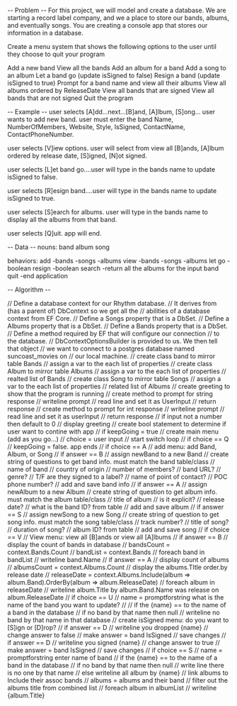 -- Problem --
For this project, we will model and create a database. We are starting a record label company, and we a place to store our bands, albums, and eventually songs. You are creating a console app that stores our information in a database.

Create a menu system that shows the following options to the user until they choose to quit your program

Add a new band
View all the bands
Add an album for a band
Add a song to an album
Let a band go (update isSigned to false)
Resign a band (update isSigned to true)
Prompt for a band name and view all their albums
View all albums ordered by ReleaseDate
View all bands that are signed
View all bands that are not signed
Quit the program

-- Example --
user selects [A]dd...next...[B]and, [A]lbum, [S]ong... user wants to add new band. user must enter the band Name, NumberOfMembers, Website, Style, IsSigned, ContactName, ContactPhoneNumber.

user selects [V]iew options. user will select from view all [B]ands, [A]lbum ordered by release date, [S]igned, [N]ot signed.

user selects [L]et band go....user will type in the bands name to update isSigned to false.

user selects [R]esign band....user will type in the bands name to update isSigned to true.

user selects [S]earch for albums. user will type in the bands name to display all the albums from that band.

user selects [Q]uit. app will end.

-- Data --
nouns:
band
album
song

behaviors:
add
-bands
-songs
-albums
view
-bands
-songs
-albums
let go
-boolean
resign
-boolean
search
-return all the albums for the input band
quit
-end application

-- Algorithm --

// Define a database context for our Rhythm database.
// It derives from (has a parent of) DbContext so we get all the
// abilities of a database context from EF Core.
// Define a Songs property that is a DbSet.
// Define a Albums property that is a DbSet.
// Define a Bands property that is a DbSet.
// Define a method required by EF that will configure our connection
// to the database.
// DbContextOptionsBuilder is provided to us. We then tell that object
// we want to connect to a postgres database named suncoast_movies on
// our local machine.
// create class band to mirror table Bands
// assign a var to the each list of properties
// create class Album to mirror table Albums
// assign a var to the each list of properties
// realted list of Bands
// create class Song to mirror table Songs
// assign a var to the each list of properties
// related list of Albums
// create greeting to show that the program is running
// create method to prompt for string response
// writeline prompt
// read line and set it as UserInput
// return response
// create method to prompt for int response
// writeline prompt
// read line and set it as userInput
// return response
// if input not a number then default to 0
// display greeting
// create bool statement to determine if user want to contine with app
// if keepGoing = true
// create main menu (add as you go...)
// choice = user input
// start switch loop
// if choice == Q
// keepGoing = false. app ends
// if choice == A
// add menu: add Band, Album, or Song
// if answer == B
// assign newBand to a new Band
// create string of questions to get band info. must match the band table/class
// name of band
// country of origin
// number of members?
// band URL?
// genre?
// T/F are they signed to a label?
// name of point of contact?
// POC phone number?
// add and save band info
// if answer == A
// assign newAlbum to a new Album
// create string of question to get album info. must match the album table/class
// title of album
// is it explicit?
// release date?
// what is the band ID? from table
// add and save album
// if answer == S
// assign newSong to a new Song
// create string of question to get song info. must match the song table/class
// track number?
// title of song?
// duration of song?
// album ID? from table
// add and save song
// if choice == V
// View menu: view all [B]ands or view all [A]lbums
// if answer == B
// display the count of bands in database
// bandsCount = context.Bands.Count
// bandList = context.Bands
// foreach band in bandList
// writeline band.Name
// if answer == A
// display count of albums
// albumsCount = context.Albums.Count
// display the albums.TItle order.by release date
// releaseDate = context.Albums.Include(album => album.Band).OrderBy(album => album.ReleaseDate)
// foreach album in releaseDate
// writeline album.Title by album.Band.Name was release on album.ReleaseDate
// if choice == U
// name = promptforstring what is the name of the band you want to update?
// // if the {name} == to the name of a band in the database
// if no band by that name then null
// writeline no band by that name in that database
// create isSigned menu: do you want to [S]ign or [D]rop?
// if answer == D
// writeline you dropped {name}
// change answer to false
// make answer = band IsSigned
// save changes
// if answer == D
// writeline you signed {name}
// change answer to true
// make answer = band IsSigned
// save changes
// if choice == S
// name = promptforstring enter name of band
// if the {name} == to the name of a band in the database
// if no band by that name then null
// write line there is no one by that name
// else writeline all album by {name}
// link albums to Include their assoc bands
// albums = albums and their band
// filter out the albums title from combined list
// foreach album in albumList
// writeline {album.Title}
